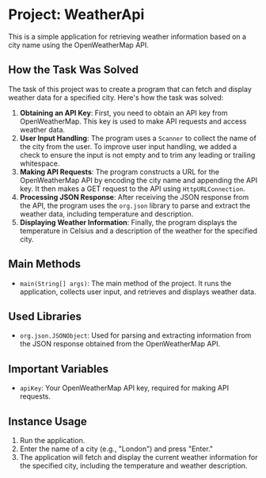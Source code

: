 # Project: WeatherApi
This is a simple application for retrieving weather information based on a city name using the OpenWeatherMap API.
## How the Task Was Solved
The task of this project was to create a program that can fetch and display weather data for a specified city. Here's how the task was solved:
1. **Obtaining an API Key**: First, you need to obtain an API key from OpenWeatherMap. This key is used to make API requests and access weather data.
2. **User Input Handling**: The program uses a `Scanner` to collect the name of the city from the user. To improve user input handling, we added a check to ensure the input is not empty and to trim any leading or trailing whitespace.
3. **Making API Requests**: The program constructs a URL for the OpenWeatherMap API by encoding the city name and appending the API key. It then makes a GET request to the API using `HttpURLConnection`.
4. **Processing JSON Response**: After receiving the JSON response from the API, the program uses the `org.json` library to parse and extract the weather data, including temperature and description.
5. **Displaying Weather Information**: Finally, the program displays the temperature in Celsius and a description of the weather for the specified city.
## Main Methods
- `main(String[] args)`: The main method of the project. It runs the application, collects user input, and retrieves and displays weather data.
## Used Libraries
- `org.json.JSONObject`: Used for parsing and extracting information from the JSON response obtained from the OpenWeatherMap API.
## Important Variables
- `apiKey`: Your OpenWeatherMap API key, required for making API requests.
## Instance Usage
1. Run the application.
2. Enter the name of a city (e.g., "London") and press "Enter."
3. The application will fetch and display the current weather information for the specified city, including the temperature and weather description.
